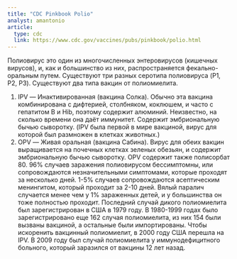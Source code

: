 ```yaml
---
title: "CDC Pinkbook Polio"
analyst: amantonio
article:
  type: cdc
  link: https://www.cdc.gov/vaccines/pubs/pinkbook/polio.html
---
```


Полиовирус это один из многочисленных энтеровирусов (кишечных вирусов), и, как и большинство из них, распространяется фекально-оральным путем.
Существуют три разных серотипа полиовируса (P1, P2, P3).
Существуют два типа вакцин от полиомиелита.
1) IPV — Инактивированная (вакцина Солка). Обычно эта вакцина комбинирована с дифтерией, столбняком, коклюшем, и часто с гепатитом В и Hib, поэтому содержит алюминий. Неизвестно, на сколько времени она даёт иммунитет. Содержит эмбриональную бычью сыворотку. (IPV была первой в мире вакциной, вирус для которой был размножен в клетках животных.)
2) OPV — Живая оральная (вакцина Сабина).
Вирус для обеих вакцин выращивается на почечных клетках зеленых обезьян, и содержит эмбриональную бычью сыворотку. OPV содержит также полисорбат 80.
96% случаев заражения полиовирусом бессимптомны, или сопровождаются незначительными симптомами, которые проходят за несколько дней. 1-5% случаев сопровождаются асептическим менингитом, который проходит за 2-10 дней. Вялый паралич случается менее чем у 1% зараженных детей, и у большинства он тоже полностью проходит.
Последний случай дикого полиомиелита был зарегистрирован в США в 1979 году. В 1980-1999 годах было зарегистрировано еще 162 случая полиомиелита, из них 154 были вызваны вакциной, а остальные были импортированы. Чтобы искоренить вакцинный полиомиелит, в 2000 году США перешла на IPV. В 2009 году был случай полиомиелита у иммунодефицитного больного, который заразился от вакцины 12 лет назад.
